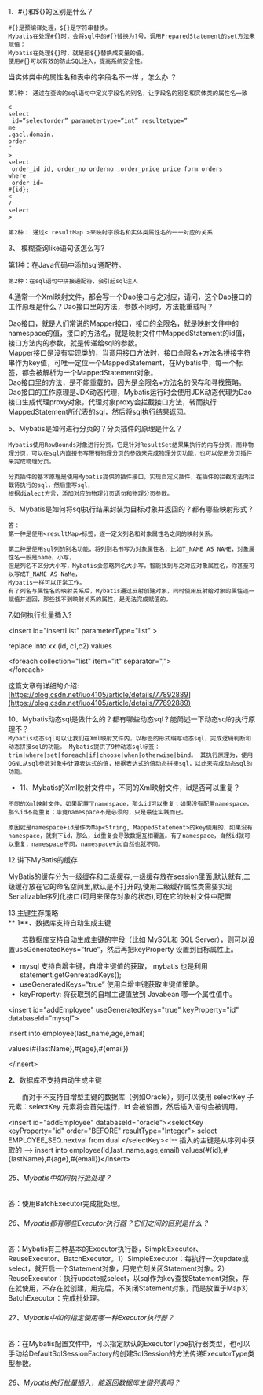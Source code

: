 1、\#{}和${}的区别是什么？

```
#{}是预编译处理，${}是字符串替换。
Mybatis在处理#{}时，会将sql中的#{}替换为?号，调用PreparedStatement的set方法来赋值；
Mybatis在处理${}时，就是把${}替换成变量的值。
使用#{}可以有效的防止SQL注入，提高系统安全性。
```

当实体类中的属性名和表中的字段名不一样 ，怎么办 ？

```
第1种： 通过在查询的sql语句中定义字段名的别名，让字段名的别名和实体类的属性名一致
```

```
<
select
 id=”selectorder” parametertype=”int” resultetype=”
me
.gacl.domain.
order
”
>
select
 order_id id, order_no orderno ,order_price price form orders 
where
 order_id=
#{id}; 
<
/
select
>
```

```
第2种： 通过< resultMap >来映射字段名和实体类属性名的一一对应的关系
```

3、 模糊查询like语句该怎么写?

第1种：在Java代码中添加sql通配符。

```
第2种：在sql语句中拼接通配符，会引起sql注入
```

4.通常一个Xml映射文件，都会写一个Dao接口与之对应，请问，这个Dao接口的工作原理是什么？Dao接口里的方法，参数不同时，方法能重载吗？

Dao接口，就是人们常说的Mapper接口，接口的全限名，就是映射文件中的namespace的值，接口的方法名，就是映射文件中MappedStatement的id值，接口方法内的参数，就是传递给sql的参数。  
   Mapper接口是没有实现类的，当调用接口方法时，接口全限名+方法名拼接字符串作为key值，可唯一定位一个MappedStatement，在Mybatis中，每一个标签，都会被解析为一个MappedStatement对象。  
   Dao接口里的方法，是不能重载的，因为是全限名+方法名的保存和寻找策略。  
    Dao接口的工作原理是JDK动态代理，Mybatis运行时会使用JDK动态代理为Dao接口生成代理proxy对象，代理对象proxy会拦截接口方法，转而执行MappedStatement所代表的sql，然后将sql执行结果返回。

5、Mybatis是如何进行分页的？分页插件的原理是什么？

```
Mybatis使用RowBounds对象进行分页，它是针对ResultSet结果集执行的内存分页，而非物理分页，可以在sql内直接书写带有物理分页的参数来完成物理分页功能，也可以使用分页插件来完成物理分页。

分页插件的基本原理是使用Mybatis提供的插件接口，实现自定义插件，在插件的拦截方法内拦截待执行的sql，然后重写sql，
根据dialect方言，添加对应的物理分页语句和物理分页参数。
```

6、Mybatis是如何将sql执行结果封装为目标对象并返回的？都有哪些映射形式？

```
答：
第一种是使用<resultMap>标签，逐一定义列名和对象属性名之间的映射关系。

第二种是使用sql列的别名功能，将列别名书写为对象属性名，比如T_NAME AS NAME，对象属性名一般是name，小写，
但是列名不区分大小写，Mybatis会忽略列名大小写，智能找到与之对应对象属性名，你甚至可以写成T_NAME AS NaMe，
Mybatis一样可以正常工作。
有了列名与属性名的映射关系后，Mybatis通过反射创建对象，同时使用反射给对象的属性逐一赋值并返回，那些找不到映射关系的属性，是无法完成赋值的。
```

7.如何执行批量插入?

&lt;insert id="insertList" parameterType="list" &gt;

replace into xx \(id, c1,c2\) values

&lt;foreach collection="list" item="it" separator=","&gt;  
&lt;/foreach&gt;

这篇文章有详细的介绍:[https://blog.csdn.net/luo4105/article/details/77892889](https://blog.csdn.net/luo4105/article/details/77892889)

10、Mybatis动态sql是做什么的？都有哪些动态sql？能简述一下动态sql的执行原理不？  
`Mybatis动态sql可以让我们在Xml映射文件内，以标签的形式编写动态sql，完成逻辑判断和动态拼接sql的功能。 Mybatis提供了9种动态sql标签：trim|where|set|foreach|if|choose|when|otherwise|bind。 其执行原理为，使用OGNL从sql参数对象中计算表达式的值，根据表达式的值动态拼接sql，以此来完成动态sql的功能。`

* 11、Mybatis的Xml映射文件中，不同的Xml映射文件，id是否可以重复？

```
不同的Xml映射文件，如果配置了namespace，那么id可以重复；如果没有配置namespace，那么id不能重复；毕竟namespace不是必须的，只是最佳实践而已。

原因就是namespace+id是作为Map<String, MappedStatement>的key使用的，如果没有namespace，就剩下id，那么，id重复会导致数据互相覆盖。有了namespace，自然id就可以重复，namespace不同，namespace+id自然也就不同。
```

12.讲下MyBatis的缓存

MyBatis的缓存分为一级缓存和二级缓存,一级缓存放在session里面,默认就有,二级缓存放在它的命名空间里,默认是不打开的,使用二级缓存属性类需要实现Serializable序列化接口\(可用来保存对象的状态\),可在它的映射文件中配置

13.主键生存策略  
 ** 1**、数据库支持自动生成主键

　　若数据库支持自动生成主键的字段（比如 MySQL和 SQL Server），则可以设置useGeneratedKeys=”true”，然后再把keyProperty 设置到目标属性上。

* mysql 支持自增主键，自增主键值的获取，
  mybatis 也是利用statement.getGenreatadKeys\(\);
* useGeneratedKeys="true” 使用自增主键获取主键值策略。
* keyProperty: 将获取到的自增主键值放到 Javabean 哪一个属性值中。

&lt;insert id="addEmployee" useGeneratedKeys="true" keyProperty="id" databaseId="mysql"&gt;

 insert into employee\(last\_name,age,email\)

 values\(\#{lastName},\#{age},\#{email}\)

&lt;/insert&gt;

  


**2**、数据库不支持自动生成主键

　　而对于不支持自增型主键的数据库（例如Oracle），则可以使用 selectKey 子元素：selectKey 元素将会首先运行，id 会被设置，然后插入语句会被调用。

&lt;insert id="addEmployee" databaseId="oracle"&gt;&lt;selectKey keyProperty="id" order="BEFORE" resultType="Integer"&gt; select EMPLOYEE\_SEQ.nextval from dual &lt;/selectKey&gt;&lt;!-- 插入的主键是从序列中获取的 --&gt; insert into employee\(id,last\_name,age,email\) values\(\#{id},\#{lastName},\#{age},\#{email}\)&lt;/insert&gt;



###### 25、Mybatis中如何执行批处理？

答：使用BatchExecutor完成批处理。

###### 26、Mybatis都有哪些Executor执行器？它们之间的区别是什么？

答：Mybatis有三种基本的Executor执行器，SimpleExecutor、ReuseExecutor、BatchExecutor。1）SimpleExecutor：每执行一次update或select，就开启一个Statement对象，用完立刻关闭Statement对象。2）ReuseExecutor：执行update或select，以sql作为key查找Statement对象，存在就使用，不存在就创建，用完后，不关闭Statement对象，而是放置于Map3）BatchExecutor：完成批处理。

###### 27、Mybatis中如何指定使用哪一种Executor执行器？

答：在Mybatis配置文件中，可以指定默认的ExecutorType执行器类型，也可以手动给DefaultSqlSessionFactory的创建SqlSession的方法传递ExecutorType类型参数。

###### 28、Mybatis执行批量插入，能返回数据库主键列表吗？



